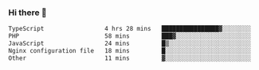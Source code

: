### Hi there 🌱
<!--START_SECTION:waka-->

```txt
TypeScript                 4 hrs 28 mins   ████████████████▓░░░░░░░░   66.29 %
PHP                        58 mins         ███▓░░░░░░░░░░░░░░░░░░░░░   14.43 %
JavaScript                 24 mins         █▒░░░░░░░░░░░░░░░░░░░░░░░   05.99 %
Nginx configuration file   18 mins         █░░░░░░░░░░░░░░░░░░░░░░░░   04.59 %
Other                      11 mins         ▓░░░░░░░░░░░░░░░░░░░░░░░░   02.94 %
```

<!--END_SECTION:waka-->
<!--
**Dieg0raf/Dieg0raf** is a ✨ _special_ ✨ repository because its `README.md` (this file) appears on your GitHub profile.

Here are some ideas to get you started:

- 🔭 I’m currently working on ...
- 🌱 I’m currently learning ...
- 👯 I’m looking to collaborate on ...
- 🤔 I’m looking for help with ...
- 💬 Ask me about ...
- 📫 How to reach me: ...
- 😄 Pronouns: ...
- ⚡ Fun fact: ...
-->
